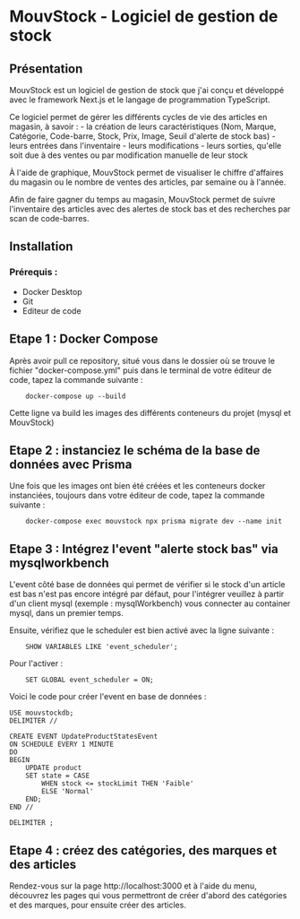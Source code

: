 # MouvStock - Logiciel de gestion de stock

## Présentation

MouvStock est un logiciel de gestion de stock que j'ai conçu et développé avec le framework Next.js et le langage de programmation TypeScript.

Ce logiciel permet de gérer les différents cycles de vie des articles en magasin, à savoir : - la création de leurs caractéristiques (Nom, Marque, Catégorie, Code-barre, Stock, Prix, Image, Seuil d'alerte de stock bas) - leurs entrées dans l'inventaire - leurs modifications - leurs sorties, qu'elle soit due à des ventes ou par modification manuelle de leur stock

À l'aide de graphique, MouvStock permet de visualiser le chiffre d'affaires du magasin ou le nombre de ventes des articles, par semaine ou à l'année.

Afin de faire gagner du temps au magasin, MouvStock permet de suivre l'inventaire des articles avec des alertes de stock bas et des recherches par scan de code-barres.

## Installation

### Prérequis :

- Docker Desktop
- Git
- Editeur de code

## Etape 1 : Docker Compose

Après avoir pull ce repository, situé vous dans le dossier où se trouve le fichier "docker-compose.yml" puis dans le terminal de votre éditeur de code, tapez la commande suivante :

```
	docker-compose up --build
```

Cette ligne va build les images des différents conteneurs du projet (mysql et MouvStock)

## Etape 2 : instanciez le schéma de la base de données avec Prisma

Une fois que les images ont bien été créées et les conteneurs docker instanciées, toujours dans votre éditeur de code, tapez la commande suivante :

```
	docker-compose exec mouvstock npx prisma migrate dev --name init
```
## Etape 3 : Intégrez l'event "alerte stock bas" via mysqlworkbench

L'event côté base de données qui permet de vérifier si le stock d'un article est bas n'est pas encore intégré par défaut, pour l'intégrer veuillez à partir d'un client mysql (exemple : mysqlWorkbench) vous connecter au container mysql, dans un premier temps.

Ensuite, vérifiez que le scheduler est bien activé avec la ligne suivante :
```
	SHOW VARIABLES LIKE 'event_scheduler';
```

Pour l'activer : 
```
	SET GLOBAL event_scheduler = ON;
```

Voici le code pour créer l'event en base de données :
```
USE mouvstockdb;
DELIMITER //

CREATE EVENT UpdateProductStatesEvent
ON SCHEDULE EVERY 1 MINUTE
DO
BEGIN
    UPDATE product
    SET state = CASE
        WHEN stock <= stockLimit THEN 'Faible'
        ELSE 'Normal'
    END;
END //

DELIMITER ;
```

## Etape 4 : créez des catégories, des marques et des articles

Rendez-vous sur la page http://localhost:3000 et à l'aide du menu, découvrez les pages qui vous permettront de créer d'abord des catégories et des marques, pour ensuite créer des articles.
